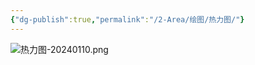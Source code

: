 ```yaml
---
{"dg-publish":true,"permalink":"/2-Area/绘图/热力图/"}
---
```


![热力图-20240110.png](/img/user/5-Attachment/Image/%E7%83%AD%E5%8A%9B%E5%9B%BE-20240110.png)